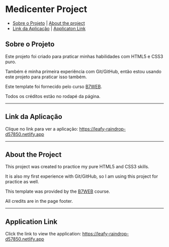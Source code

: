 
# Medicenter Project

- [Sobre o Projeto](#sobre-o-projeto) | [About the project](#about-the-project)
- [Link da Aplicação](#link-da-aplicação) | [Applicaton Link](#application-link)

## Sobre o Projeto

Este projeto foi criado para praticar minhas habilidades com HTML5 e CSS3 puro.

Também é minha primeira experiência com Git/GitHub, então estou usando este projeto para praticar isso também.

Este template foi fornecido pelo curso [B7WEB](https://lp.b7web.com.br/fullstack).

Todos os créditos estão no rodapé da página.

<hr>

## Link da Aplicação

Clique no link para ver a aplicação: https://leafy-raindrop-d57850.netlify.app

<hr>

## About the Project

This project was created to practice my pure HTML5 and CSS3 skills. 

It is also my first experience with Git/GitHub, so I am using this project for practice as well.

This template was provided by the [B7WEB](https://lp.b7web.com.br/fullstack) course.

All credits are in the page footer.

<hr>

## Application Link

Click the link to view the application: https://leafy-raindrop-d57850.netlify.app

